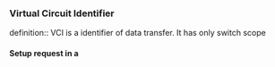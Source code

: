 ### Virtual Circuit Identifier
definition:: VCI is a identifier of data transfer. It has only switch scope

#### Setup request in a